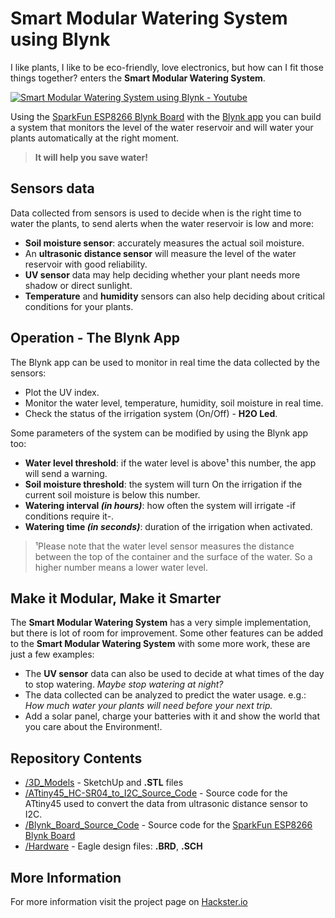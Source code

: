 # Smart Modular Watering System using Blynk

I like plants, I like to be eco-friendly, love electronics, but how can I fit those things together? enters the **Smart Modular Watering System**.

[![Smart Modular Watering System using Blynk - Youtube](http://luislab.com/luislab/wp-content/uploads/2016/07/SmartModularWateringSystem_youtube.jpg)](https://youtu.be/UPALH_MEa6o)

Using the [SparkFun ESP8266 Blynk Board](https://www.sparkfun.com/products/13794) with the [Blynk app](http://www.blynk.cc) you can build a system that monitors the level of the water reservoir and will water your plants automatically at the right moment.

> **It will help you save water!**

## Sensors data

Data collected from sensors is used to decide when is the right time to water the plants, to send alerts when the water reservoir is low and more:

* **Soil moisture sensor**: accurately measures the actual soil moisture.
* An **ultrasonic distance sensor** will measure the level of the water reservoir with good reliability.
* **UV sensor** data may help deciding whether your plant needs more shadow or direct sunlight.
* **Temperature** and **humidity** sensors can also help deciding about critical conditions for your plants.

## Operation - The Blynk App

The Blynk app can be used to monitor in real time the data collected by the sensors:
* Plot the UV index.
* Monitor the water level, temperature, humidity, soil moisture in real time.
* Check the status of the irrigation system (On/Off) - **H2O Led**.

Some parameters of the system can be modified by using the Blynk app too:
* **Water level threshold**: if the water level is above¹ this number, the app will send a warning.
* **Soil moisture threshold**: the system will turn On the irrigation if the current soil moisture is below this number.
* **Watering interval _(in hours)_**: how often the system will irrigate -if conditions require it-.
* **Watering time _(in seconds)_**: duration of the irrigation when activated.

> ¹Please note that the water level sensor measures the distance between the top of the container and the surface of the water. So a higher number means a lower water level.

## Make it Modular, Make it Smarter

The **Smart Modular Watering System** has a very simple implementation, but there is lot of room for improvement. Some other features can be added to the **Smart Modular Watering System** with some more work, these are just a few examples:

* The **UV sensor** data can also be used to decide at what times of the day to stop watering. *Maybe stop watering at night?*
* The data collected can be analyzed to predict the water usage. e.g.: *How much water your plants will need before your next trip.*
* Add a solar panel, charge your batteries with it and show the world that you care about the Environment!.

## Repository Contents

* [/3D_Models](https://github.com/LuisLabMO/Blynk-Watering-System/tree/master/3D_Models) - SketchUp and **.STL** files
* [/ATtiny45_HC-SR04_to_I2C_Source_Code](https://github.com/LuisLabMO/Blynk-Watering-System/tree/master/ATtiny45_HC-SR04_to_I2C_Source_Code) - Source code for the ATtiny45 used to convert the data from ultrasonic distance sensor to I2C.
* [/Blynk_Board_Source_Code](https://github.com/LuisLabMO/Blynk-Watering-System/tree/master/Blynk_Board_Source_Code) - Source code for the [SparkFun ESP8266 Blynk Board](https://www.sparkfun.com/products/13794)
* [/Hardware](https://github.com/LuisLabMO/Blynk-Watering-System/tree/master/Hardware) - Eagle design files: **.BRD**, **.SCH**

## More Information

For more information visit the project page on [Hackster.io](https://www.hackster.io/lmortizg/smart-modular-watering-system-b571ec)
